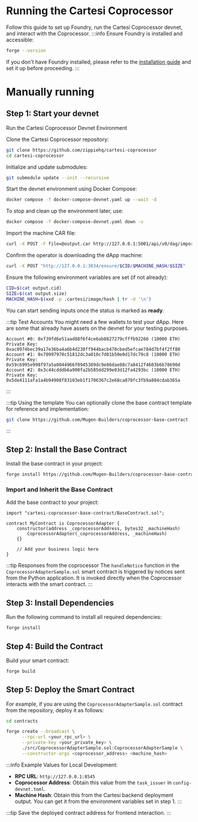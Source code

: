 # Running the Cartesi Coprocessor

Follow this guide to set up Foundry, run the Cartesi Coprocessor devnet, and interact with the Coprocessor.
:::info Ensure Foundry is installed and accessible:

```bash
forge --version
```

If you don't have Foundry installed, please refer to the [installation guide](../installation.md#install-foundry) and set it up before proceeding.
:::

# Manually running

## Step 1: Start your devnet

Run the Cartesi Coprocessor Devnet Environment

Clone the Cartesi Coprocessor repository:

```bash
git clone https://github.com/zippiehq/cartesi-coprocessor
cd cartesi-coprocessor
```

Initialize and update submodules:

```bash
git submodule update --init --recursive
```

Start the devnet environment using Docker Compose:

```bash
docker compose -f docker-compose-devnet.yaml up --wait -d
```

To stop and clean up the environment later, use:

```bash
docker compose -f docker-compose-devnet.yaml down -v
```

Import the machine CAR file:

```bash
curl -X POST -F file=@output.car http://127.0.0.1:5001/api/v0/dag/import
```

Confirm the operator is downloading the dApp machine:

```bash
curl -X POST "http://127.0.0.1:3034/ensure/$CID/$MACHINE_HASH/$SIZE"
```

Ensure the following environment variables are set (if not already):

```bash
CID=$(cat output.cid)
SIZE=$(cat output.size)
MACHINE_HASH=$(xxd -p .cartesi/image/hash | tr -d '\n')
```

You can start sending inputs once the status is marked as **ready**.

:::tip Test Accounts
You might need a few wallets to test your dApp. Here are some that already have assets on the devnet for your testing purposes.

```
Account #0: 0xf39fd6e51aad88f6f4ce6ab8827279cfffb92266 (10000 ETH) Private Key: 0xac0974bec39a17e36ba4a6b4d238ff944bacb478cbed5efcae784d7bf4f2ff80
Account #1: 0x70997970c51812dc3a010c7d01b50e0d17dc79c8 (10000 ETH) Private Key: 0x59c6995e998f97a5a0044966f0945389dc9e86dae88c7a8412f4603b6b78690d
Account #2: 0x3c44cdddb6a900fa2b585dd299e03d12fa4293bc (10000 ETH) Private Key: 0x5de4111afa1a4b94908f83103eb1f1706367c2e68ca870fc3fb9a804cdab365a
```

:::

:::tip Using the template
You can optionally clone the base contract template for reference and implementation:

```bash
git clone https://github.com/Mugen-Builders/coprocessor-base-contract
```

:::

## Step 2: Install the Base Contract

Install the base contract in your project:

```bash
forge install https://github.com/Mugen-Builders/coprocessor-base-contract --no-commit
```

### Import and Inherit the Base Contract

Add the base contract to your project:

```solidity
import "cartesi-coprocessor-base-contract/BaseContract.sol";

contract MyContract is CoprocessorAdapter {
    constructor(address _coprocessorAddress, bytes32 _machineHash)
        CoprocessorAdapter(_coprocessorAddress, _machineHash)
    {}

    // Add your business logic here
}
```

:::tip Responses from the coprocessor
The `handleNotice` function in the `CoprocessorAdapterSample.sol` smart contract is triggered by notices sent from the Python application. It is invoked directly when the Coprocessor interacts with the smart contract.
:::

## Step 3: Install Dependencies

Run the following command to install all required dependencies:

```bash
forge install
```

## Step 4: Build the Contract

Build your smart contract:

```bash
forge build
```

## Step 5: Deploy the Smart Contract

For example, if you are using the `CoprocessorAdapterSample.sol` contract from the repository, deploy it as follows:

```bash
cd contracts
```

```bash
forge create --broadcast \
      --rpc-url <your_rpc_url> \
      --private-key <your_private_key> \
      ./src/CoprocessorAdapterSample.sol:CoprocessorAdapterSample \
      --constructor-args <coprocessor_address> <machine_hash>
```

:::info Example Values for Local Development:

- **RPC URL**: `http://127.0.0.1:8545`
- **Coprocessor Address**: Obtain this value from the `task_issuer` in `config-devnet.toml`.
- **Machine Hash**: Obtain this from the Cartesi backend deployment output. You can get it from the environment variables set in step 1.
  :::

:::tip
Save the deployed contract address for frontend interaction.
:::
